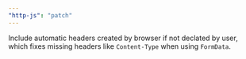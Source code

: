 ```yaml
---
"http-js": "patch"
---
```


Include automatic headers created by browser if not declated by user, which fixes missing headers like `Content-Type` when using `FormData`.
